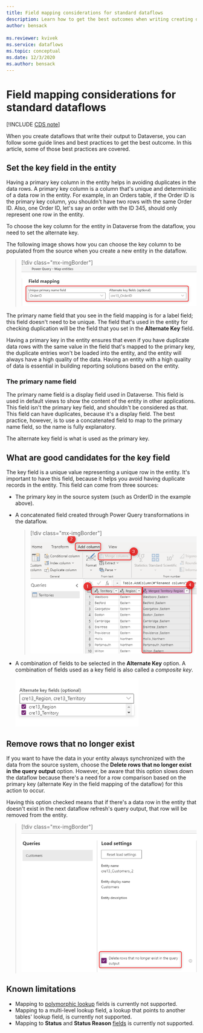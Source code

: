 ```yaml
---
title: Field mapping considerations for standard dataflows
description: Learn how to get the best outcomes when writing creating dataflows that write their output to Dataverse
author: bensack

ms.reviewer: kvivek
ms.service: dataflows
ms.topic: conceptual
ms.date: 12/3/2020
ms.author: bensack
---
```


# Field mapping considerations for standard dataflows

[!INCLUDE [CDS note](../includes/cc-data-platform-banner.md)]

When you create dataflows that write their output to Dataverse, you can follow some guide lines and best practices to get the best outcome. In this article, some of those best practices are covered.

## Set the key field in the entity

Having a primary key column in the entity helps in avoiding duplicates in the data rows. A primary key column is a column that's unique and deterministic of a data row in the entity. For example, in an Orders table, if the Order ID is the primary key column, you shouldn't have two rows with the same Order ID. Also, one Order ID, let's say an order with the ID 345, should only represent one row in the entity.

To choose the key column for the entity in Dataverse from the dataflow, you need to set the alternate key.

The following image shows how you can choose the key column to be populated from the source when you create a new entity in the dataflow.

> [!div class="mx-imgBorder"]
> ![Primary key and the alternate key are the same.](media/PKAKsame.png)

The primary name field that you see in the field mapping is for a label field; this field doesn't need to be unique. The field that's used in the entity for checking duplication will be the field that you set in the **Alternate Key** field.

Having a primary key in the entity ensures that even if you have duplicate data rows with the same value in the field that's mapped to the primary key, the duplicate entries won't be loaded into the entity, and the entity will always have a high quality of the data. Having an entity with a high quality of data is essential in building reporting solutions based on the entity.

### The primary name field

The primary name field is a display field used in Dataverse. This field is used in default views to show the content of the entity in other applications. This field isn't the primary key field, and shouldn't be considered as that. This field can have duplicates, because it's a display field. The best practice, however, is to use a concatenated field to map to the primary name field, so the name is fully explanatory.

The alternate key field is what is used as the primary key.

## What are good candidates for the key field

The key field is a unique value representing a unique row in the entity. It's important to have this field, because it helps you avoid having duplicate records in the entity. This field can come from three sources:

- The primary key in the source system (such as OrderID in the example above).

- A concatenated field created through Power Query transformations in the dataflow. 

  > [!div class="mx-imgBorder"]
  > ![Merging columns to create a concatenated unique column.](media/MergeColumnsDataflow.png)

- A combination of fields to be selected in the **Alternate Key** option. A combination of fields used as a key field is also called a *composite key*.

  ![Creating a composite key through field mapping.](media/CompositeKeyMapping.png)

## Remove rows that no longer exist

If you want to have the data in your entity always synchronized with the data from the source system, choose the **Delete rows that no longer exist in the query output** option. However, be aware that this option slows down the dataflow because there's a need for a row comparison based on the primary key (alternate Key in the field mapping of the dataflow) for this action to occur.

Having this option checked means that if there's a data row in the entity that doesn't exist in the next dataflow refresh's query output, that row will be removed from the entity.


> [!div class="mx-imgBorder"]
> ![Delete rows that no longer exists.](media/DeleteRowsNotExist.png)

## Known limitations
 
- Mapping to [polymorphic lookup](/powerapps/maker/canvas-apps/working-with-references#polymorphic-lookups) fields is currently not supported.
- Mapping to a multi-level lookup field, a lookup that points to another tables' lookup field, is currently not supported.
- Mapping to **Status** and **Status Reason** [fields](/powerapps/developer/data-platform/define-custom-state-model-transitions#what-is-the-state-model) is currently not supported.
